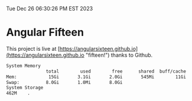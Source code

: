 Tue Dec 26 06:30:26 PM EST 2023

# Angular Fifteen


This project is live at [https://angularsixteen.github.io](https://angularsixteen.github.io "fifteen!") thanks to Github.

```bash
System Memory
               total        used        free      shared  buff/cache   available
Mem:            15Gi       3.1Gi       2.0Gi       545Mi        11Gi        12Gi
Swap:          8.0Gi       1.0Mi       8.0Gi
System Storage
462M	.
```
